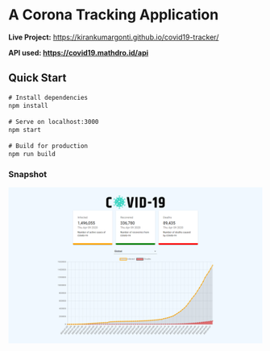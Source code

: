 # **A Corona Tracking Application**

**Live Project:** https://kirankumargonti.github.io/covid19-tracker/


**API used: https://covid19.mathdro.id/api**


## **Quick Start**

    # Install dependencies
    npm install

    # Serve on localhost:3000
    npm start

    # Build for production
    npm run build

### **Snapshot**

![demo-picture](./src/images/demo.png)
